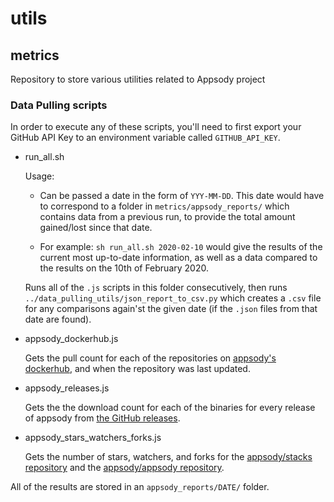 # utils

## metrics
Repository to store various utilities related to Appsody project


### Data Pulling scripts

In order to execute any of these scripts, you'll need to first export your GitHub API Key to an environment variable called `GITHUB_API_KEY`.

  - run_all.sh
  
    Usage:
      - Can be passed a date in the form of `YYY-MM-DD`. This date would have to correspond to a folder in `metrics/appsody_reports/` which contains data from a previous run, to provide the total amount gained/lost since that date. 
      
      - For example: `sh run_all.sh 2020-02-10` would give the results of the current most up-to-date information, as well as a data compared to the results on the 10th of February 2020.
  
    Runs all of the `.js` scripts in this folder consecutively, then runs `../data_pulling_utils/json_report_to_csv.py` which creates a `.csv` file for any comparisons again'st the given date (if the `.json` files from that date are found).
    
  - appsody_dockerhub.js
  
    Gets the pull count for each of the repositories on [appsody's dockerhub](https://hub.docker.com/u/appsody), and when the repository was last updated.
    
  - appsody_releases.js
  
    Gets the the download count for each of the binaries for every release of appsody from [the GitHub releases](https://github.com/appsody/appsody/releases).
    
  - appsody_stars_watchers_forks.js
  
    Gets the number of stars, watchers, and forks for the [appsody/stacks repository](https://github.com/appsody/stacks) and the [appsody/appsody repository](https://github.com/appsody/appsody).


All of the results are stored in an `appsody_reports/DATE/` folder.
